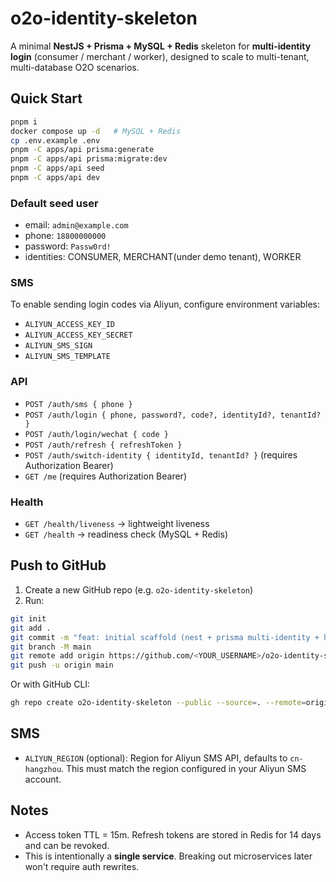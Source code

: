 # o2o-identity-skeleton

A minimal **NestJS + Prisma + MySQL + Redis** skeleton for **multi-identity login** (consumer / merchant / worker),
designed to scale to multi-tenant, multi-database O2O scenarios.

## Quick Start

```bash
pnpm i
docker compose up -d   # MySQL + Redis
cp .env.example .env
pnpm -C apps/api prisma:generate
pnpm -C apps/api prisma:migrate:dev
pnpm -C apps/api seed
pnpm -C apps/api dev
```

### Default seed user
- email: `admin@example.com`
- phone: `18800000000`
- password: `Passw0rd!`
- identities: CONSUMER, MERCHANT(under demo tenant), WORKER

### SMS
To enable sending login codes via Aliyun, configure environment variables:
- `ALIYUN_ACCESS_KEY_ID`
- `ALIYUN_ACCESS_KEY_SECRET`
- `ALIYUN_SMS_SIGN`
- `ALIYUN_SMS_TEMPLATE`

### API
- `POST /auth/sms { phone }`
- `POST /auth/login { phone, password?, code?, identityId?, tenantId? }`
- `POST /auth/login/wechat { code }`
- `POST /auth/refresh { refreshToken }`
- `POST /auth/switch-identity { identityId, tenantId? }` (requires Authorization Bearer)
- `GET /me` (requires Authorization Bearer)

### Health
- `GET /health/liveness` → lightweight liveness
- `GET /health` → readiness check (MySQL + Redis)

## Push to GitHub

1. Create a new GitHub repo (e.g. `o2o-identity-skeleton`)
2. Run:
```bash
git init
git add .
git commit -m "feat: initial scaffold (nest + prisma multi-identity + health + ci)"
git branch -M main
git remote add origin https://github.com/<YOUR_USERNAME>/o2o-identity-skeleton.git
git push -u origin main
```

Or with GitHub CLI:
```bash
gh repo create o2o-identity-skeleton --public --source=. --remote=origin --push
```

## SMS

- `ALIYUN_REGION` (optional): Region for Aliyun SMS API, defaults to `cn-hangzhou`. This must match the region configured in your Aliyun SMS account.

## Notes
- Access token TTL = 15m. Refresh tokens are stored in Redis for 14 days and can be revoked.
- This is intentionally a **single service**. Breaking out microservices later won't require auth rewrites.
